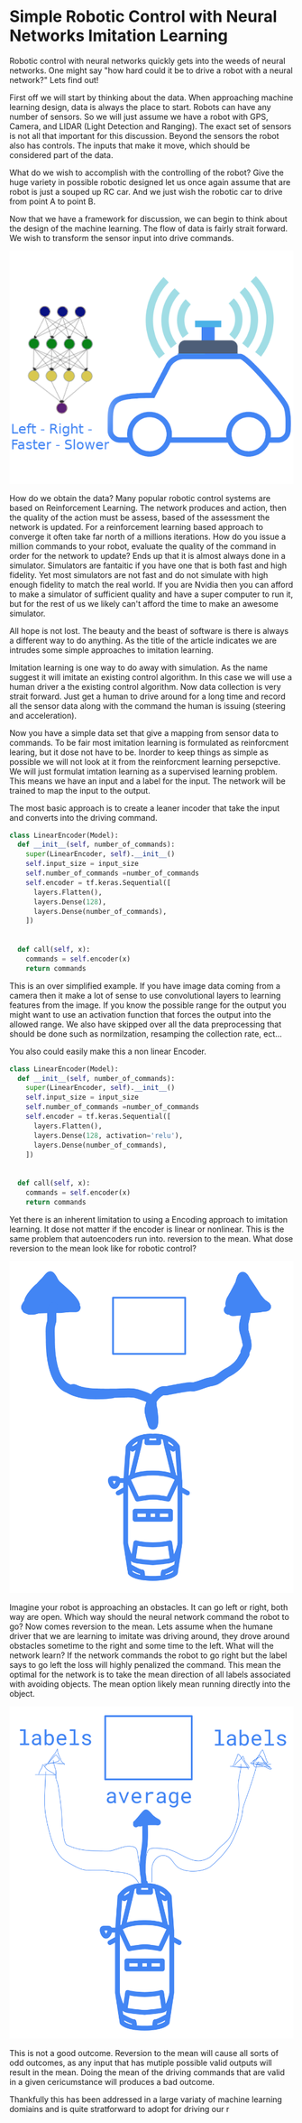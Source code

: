 # Simple Robotic Control with Neural Networks Imitation Learning

Robotic control with neural networks quickly gets into the weeds of neural networks. One might say "how hard could it be to drive a robot with a neural network?" Lets find out!

First off we will start by thinking about the data. When approaching machine learning design, data is always the place to start. Robots can have any number of sensors. So we will just assume we have a robot with GPS, Camera, and LIDAR (Light Detection and Ranging). The exact set of sensors is not all that important for this discussion. Beyond the sensors the robot also has controls. The inputs that make it move, which should be considered part of the data.

What do we wish to accomplish with the controlling of the robot? Give the huge variety in possible robotic designed let us once again assume that are robot is just a souped up RC car. And we just wish the robotic car to drive from point A to point B.

Now that we have a framework for discussion, we can begin to think about the design of the machine learning. The flow of data is fairly strait forward. We wish to transform the sensor input into drive commands.

<img src="https://raw.githubusercontent.com/nmharmon8/TheAdventuresOfAliceAndBobPosts/main/posts/post_assets/robotic/car-net.png" width="600" />

How do we obtain the data? Many popular robotic control systems are based on Reinforcement Learning. The network produces and action, then the quality of the action must be assess, based of the assessment the network is updated. For a reinforcement learning based approach to converge it often take far north of a millions iterations. How do you issue a million commands to your robot, evaluate the quality of the command in order for the network to update? Ends up that it is almost always done in a simulator. Simulators are fantaitic if you have one that is both fast and high fidelity. Yet most simulators are not fast and do not simulate with high enough fidelity to match the real world. If you are Nvidia then you can afford to make a simulator of sufficient quality and have a super computer to run it, but for the rest of us we likely can't afford the time to make an awesome simulator.

All hope is not lost. The beauty and the beast of software is there is always a different way to do anything. As the title of the article indicates we are intrudes some simple approaches to imitation learning.

Imitation learning is one way to do away with simulation. As the name suggest it will imitate an existing control algorithm. In this case we will use a human driver a the existing control algorithm. Now data collection is very strait forward. Just get a human to drive around for a long time and record all the sensor data along with the command the human is issuing (steering and acceleration). 

Now you have a simple data set that give a mapping from sensor data to commands. To be fair most imitation learning is formulated as reinforcment learing, but it dose not have to be. Inorder to keep things as simple as possible we will not look at it from the reinforcment learning persepctive. We will just formulat imtation learning as a supervised learning problem. This means we have an input and a label for the input. The network will be trained to map the input to the output.


The most basic approach is to create a leaner incoder that take the input and converts into the driving command. 

```python
class LinearEncoder(Model):
  def __init__(self, number_of_commands):
    super(LinearEncoder, self).__init__()
    self.input_size = input_size
    self.number_of_commands =number_of_commands
    self.encoder = tf.keras.Sequential([
      layers.Flatten(),
      layers.Dense(128),
      layers.Dense(number_of_commands),
    ])
   

  def call(self, x):
    commands = self.encoder(x)
    return commands
```

This is an over simplified example. If you have image data coming from a camera then it make a lot of sense to use convolutional layers to learning features from the image. If you know the possible range for the output you might want to use an activation function that forces the output into the allowed range. We also have skipped over all the data preprocessing that should be done such as normilzation, resamping the collection rate, ect...

You also could easily make this a non linear Encoder. 

```python
class LinearEncoder(Model):
  def __init__(self, number_of_commands):
    super(LinearEncoder, self).__init__()
    self.input_size = input_size
    self.number_of_commands =number_of_commands
    self.encoder = tf.keras.Sequential([
      layers.Flatten(),
      layers.Dense(128, activation='relu'),
      layers.Dense(number_of_commands),
    ])
   

  def call(self, x):
    commands = self.encoder(x)
    return commands
```


Yet there is an inherent limitation to using a Encoding approach to imitation learning. It dose not matter if the encoder is linear or nonlinear. This is the same problem that autoencoders run into. reversion to the mean. What dose reversion to the mean look like for robotic control? 

<img src="https://raw.githubusercontent.com/nmharmon8/TheAdventuresOfAliceAndBobPosts/main/posts/post_assets/robotic/rmcar.png" width=600 />

Imagine your robot is approaching an obstacles. It can go left or right, both way are open. Which way should the neural network command the robot to go? Now comes reversion to the mean. Lets assume when the humane driver that we are learning to imitate was driving around, they drove around obstacles sometime to the right and some time to the left. What will the network learn? If the network commands the robot to go right but the label says to go left the loss will highly penalized the command. This mean the optimal for the network is to take the mean direction of all labels associated with avoiding objects. The mean option likely mean running directly into the object.

<img src="https://raw.githubusercontent.com/nmharmon8/TheAdventuresOfAliceAndBobPosts/main/posts/post_assets/robotic/carrm2.png" widht=600 />

This is not a good outcome. Reversion to the mean will cause all sorts of odd outcomes, as any input that has mutiple possible valid outputs will result in the mean. Doing the mean of the driving commands that are valid in a given cericumstance will produces a bad outcome.

Thankfully this has been addressed in a large variaty of machine learning domiains and is quite stratforward to adopt for driving our r
